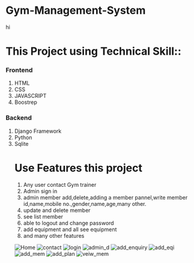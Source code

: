 # Gym-Management-System
hi
<h1>This Project using Technical Skill::</h1>
<h3>Frontend</h3>
<ol><li>HTML</li>
<li>CSS</li>
<li>JAVASCRIPT</li>
<li>Boostrep</li>
</ol>
<h3>Backend</h3>
<ol><li>Django Framework</li>
<li>Python</li>
<li>Sqlite</li>

<h1> Use Features this project</h1>
<ol>
<li>Any user contact Gym trainer</li>
<li>Admin sign in</li>
<li>admin member add,delete,adding a member pannel,write member id,name,mobile no.,gender,name,age,many other.</li>
<li>update and delete member</li>
<li>see list member</li>
<li>able to logout and change password</li>
<li>add equipment and all see equipment</li>
<li>and many other features</li>
</ol>


















![Home](https://user-images.githubusercontent.com/114743961/231417337-dbdd6068-ea6b-417b-9925-dc17f5e8cbc4.png)
![contact](https://user-images.githubusercontent.com/114743961/231417397-684e1eee-7fa1-4d37-83f7-025ce0449015.png)
![login](https://user-images.githubusercontent.com/114743961/231417464-fce1b74a-fa99-4dd2-9c77-8e311bed815c.png)
![admin_d](https://user-images.githubusercontent.com/114743961/231417516-0bb94c6c-0d00-4a9b-b6d3-9de01632b74d.png)
![add_enquiry](https://user-images.githubusercontent.com/114743961/231417595-b71e2106-1c46-4693-ae72-f6979b970174.png)
![add_eqi](https://user-images.githubusercontent.com/114743961/231417645-83f2afb6-b13f-4add-bd61-2efe11d0be3b.png)
![add_mem](https://user-images.githubusercontent.com/114743961/231417672-b30dffd8-203a-470e-bd8a-764f27f07dcf.png)
![add_plan](https://user-images.githubusercontent.com/114743961/231417694-839c9d11-77f5-41b6-b047-2a08419f5767.png)
![veiw_mem](https://user-images.githubusercontent.com/114743961/231417723-bddc71fe-090c-48e5-9927-6508e2f0b382.png)
